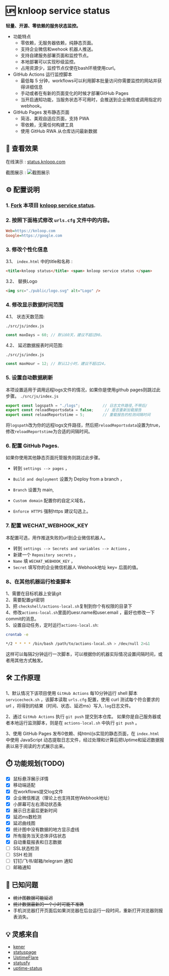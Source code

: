 # 🆙 knloop service status

**轻量、开源、零依赖的服务状态监控。**  
- 功能特点  
    - 零依赖，无服务器依赖，纯静态页面。
    - 支持企业微信和wehook 机器人推送。  
    - 支持自建服务部署页面和监控节点。
    - 本地部署可以实现秒级监控。
    - 占用资源少，监控节点仅使在bash环境使用curl。
-  GitHub Actions 运行监控脚本
    - 最低每 5 分钟，workflows可以利用脚本批量访问你需要监控的网站并获得详细信息
    - 手动或者在有新的页面变化的时候才部署GitHub Pages
    - 当开启通知功能，当服务状态不可用时，会推送到企业微信或调用指定的webhook。
- GitHub Pages 发布静态页面
    - 简洁、美观自适应页面，支持 PWA
    - 零依赖，无需任何构建工具
    - 使用 GitHub RWA 从仓库访问最新数据


## 👀 查看效果

在线演示 : [status.knloop.com](https://status.knloop.com)

截图展示 :
![截图展示](public/20240731003153.png)

## ⚙️ 配置说明

### 1. [Fork](https://github.com/shadowqcom/knloop-service-status/fork) 本项目 [knloop service status](https://github.com/shadowqcom/knloop-service-status/fork).

### 2. 按照下面格式修改 `urls.cfg` 文件中的内容。

```cfg
Web=https://knloop.com
Google=https://google.com
```

### 3. 修改个性化信息

3.1、 `index.html` 中的title和名称 :

```html
<title>knloop status</title> <span> knloop service status </span>
```

3.2、 替换Logo

```html
<img src="./public/logo.svg" alt="Logo" />
```

### 4. 修改显示数据时间范围

4.1、 状态天数范围:

`./src/js/index.js`

```js
const maxDays = 60; // 默认60天，建议不超过90。
```

4.2、 延迟数据报表时间范围:

`./src/js/index.js`

```js
const maxHour = 12; // 默认12小时，建议不超过24。
```

### 5. 设置自动数据刷新
本项设置适用于调用远程logs文件的情况，如果你是使用github pages则跳过此步骤。
`./src/js/index.js`  
```js
export const logspath = "./logs";          // 日志文件路径,不带后/
export const reloadReportsdata = false;     // 是否重新加载报告
export const reloadReportstime = 5;        // 重载报告的检测间隔时间
```
将`logspath`改为你的远程logs文件路径，然后把`reloadReportsdata`设置为true，修改`reloadReportstime`为合适的间隔时间。


### 6. 配置 GitHub Pages.

如果你使用其他静态页面托管服务则跳过此步骤。

- 转到 `settings --> pages` ，

- `Build and deployment` 设置为 Deploy from a branch ，

- `Branch` 设置为 main,

- `Custom domain` 配置你的自定义域名，

- `Enforce HTTPS` 强制https 建议勾选上。

### 7. 配置 WECHAT_WEBHOOK_KEY

本配置可选，用作推送失败的url到企业微信机器人。

- 转到 `settings --> Secrets and variables --> Actions` ，
- 新建一个 `Repository secrets` ，
- `Name` 填 `WECHAT_WEBHOOK_KEY` ，
- `Secret` 填写你的企业微信机器人 Webhook地址 key= 后面的值。

### 8、在其他机器运行检查脚本

1、需要在目标机器上安装git  
2、需要配置git密钥  
3、把 `checkshell/actions-local.sh`复制到你个有权限的目录下  
4、修改`actions-local.sh`里面的uesr.name和user.email ，最好也修改一下commit的消息。  
5、设置自动任务，定时运行`actions-local.sh`:

```sh
crontab -e
```

```sh
*/2 * * * * /bin/bash /path/to/actions-local.sh > /dev/null 2>&1
```

这样可以每隔2分钟运行一次脚本，可以根据你的机器实际情况设置间隔时间，或者用其他方式触发。

## 🛠️ 工作原理

1、默认情况下该项目使用 `GitHub Actions` 每10分钟运行 shell 脚本 `servicecheck.sh` ，该脚本读取 `urls.cfg` 配置，使用 curl 测试每个符合要求的 url ，将得到的结果（时间、状态、延迟ms）写入`.log`日志文件。

2、通过 `GitHub Actions` 执行 `git push` 提交到本仓库。 如果你是自己服务器或者本地运行监测脚本，则是在 `actions-local.sh` 中执行 `git push` 。

3、使用 GitHub Pages 发布0依赖、纯html/js实现的静态页面，在 `index.html` 中使用 JavaScript 动态提取日志文件，经过处理和计算后把Uptime和延迟数据报表以易于阅读的方式展示出来。

## ⏱️ 功能规划(TODO)

- [x] 鼠标悬浮展示详情
- [x] 移动端适配
- [x] 在workflows提交log文件
- [x] 企业微信推送（理论上也支持其他Webhook地址）
- [x] 小屏幕可左右滑动状态条
- [x] 展示日志最后更新时间
- [x] 延迟ms数检测
- [x] 延迟曲线图
- [x] 统计图中没有数据的地方显示虚线
- [x] 所有服务当天总体评估状态
- [x] 自动重载报表和日志数据
- [ ] SSL状态检测
- [ ] SSH 检测
- [ ] 钉钉/飞书/邮箱/telegram 通知
- [ ] 邮箱通知

## 🐞 已知问题

- ~~统计图数据可能延迟~~
- ~~统计数据最新的一个小时可能不准确~~
- 手机浏览器打开页面后如果浏览器在后台运行一段时间，重新打开浏览器则报表消失。

## 💡 灵感来自

- [kener](https://github.com/rajnandan1/kener)
- [statuspage](https://github.com/statsig-io/statuspage/)
- [UptimeFlare](https://github.com/lyc8503/UptimeFlare)
- [statusfy](https://github.com/juliomrqz/statusfy)
- [uptime-status](https://github.com/yb/uptime-status)